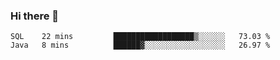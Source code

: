 ### Hi there 👋

<!--
**urzz/urzz** is a ✨ _special_ ✨ repository because its `README.md` (this file) appears on your GitHub profile.

Here are some ideas to get you started:

- 🔭 I’m currently working on ...
- 🌱 I’m currently learning ...
- 👯 I’m looking to collaborate on ...
- 🤔 I’m looking for help with ...
- 💬 Ask me about ...
- 📫 How to reach me: ...
- 😄 Pronouns: ...
- ⚡ Fun fact: ...
-->

<!--START_SECTION:waka-->
```text
SQL    22 mins         ██████████████████▒░░░░░░   73.03 % 
Java   8 mins          ██████▓░░░░░░░░░░░░░░░░░░   26.97 % 
```
<!--END_SECTION:waka-->

